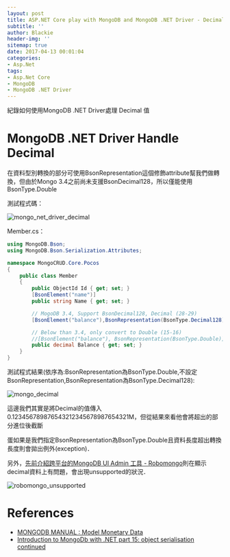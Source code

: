 ```yaml
---
layout: post
title: ASP.NET Core play with MongoDB and MongoDB .NET Driver - Decimal Convert
subtitle: ''
author: Blackie
header-img: ''
sitemap: true
date: 2017-04-13 00:01:04
categories:
- Asp.Net
tags: 
- Asp.Net Core
- MongoDB
- MongoDB .NET Driver
---
```


紀錄如何使用MongoDB .NET Driver處理 Decimal 值

<!-- More -->

# MongoDB .NET Driver Handle Decimal #

在資料型別轉換的部分可使用BsonRepresentation這個修飾attribute幫我們做轉換，但由於Mongo 3.4之前尚未支援BsonDecimal128，所以僅能使用BsonType.Double

測試程式碼：

![mongo_net_driver_decimal](mongo_net_driver_decimal.png)

Member.cs：

```csharp
using MongoDB.Bson;
using MongoDB.Bson.Serialization.Attributes;

namespace MongoCRUD.Core.Pocos
{
    public class Member
    {
        public ObjectId Id { get; set; }
        [BsonElement("name")]
        public string Name { get; set; }

        // MogoDB 3.4, Support BsonDecimal128, Decimal (28-29)
        [BsonElement("balance"),BsonRepresentation(BsonType.Decimal128)]

        // Below than 3.4, only convert to Double (15-16)
        //[BsonElement("balance"), BsonRepresentation(BsonType.Double)]
        public decimal Balance { get; set; }
    }
}
```

測試程式結果(依序為:BsonRepresentation為BsonType.Double,不設定BsonRepresentation,BsonRepresentation為BsonType.Decimal128):

![mongo_decimal](mongo_decimal.png)

這邊我們其實是將Decimal的值傳入0.123456789876543212345678987654321M，但從結果來看他會將超出的部分進位後截斷

蛋如果是我們指定BsonRepresentation為BsonType.Double且資料長度超出轉換長度則會拋出例外(exception)．

另外，[先前介紹跨平台的MongoDB UI Admin 工具 - Robomongo](https://blackie1019.github.io/2017/03/30/Robomongo-Native-and-cross-platform-MongoDB-manager/)則在顯示decimal資料上有問題，會出現unsupported的狀況．

![robomongo_unsupported](robomongo_unsupported.png)

# References #

- [MONGODB MANUAL : Model Monetary Data](https://docs.mongodb.com/manual/tutorial/model-monetary-data/#numeric-decimal)
- [Introduction to MongoDb with .NET part 15: object serialisation continued](https://dotnetcodr.com/2016/04/25/introduction-to-mongodb-with-net-part-15-object-serialisation-continued/)